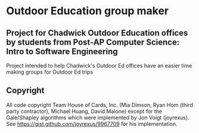 # Outdoor Education group maker
## Project for Chadwick Outdoor Education offices by students from Post-AP Computer Science: Intro to Software Engineering
Project intended to help Chadwick's Outdoor Ed offices have an easier time making groups for Outdoor Ed trips 

## Copyright
All code copyright Team House of Cards, Inc. (Mia Dimson, Ryan Hom (third party contractor), Michael Huang, David Malone) except for the Gale/Shapley algorithms which were implemented by Jon Voigt (joyrexus). See https://gist.github.com/joyrexus/9967709 for his implementation.
